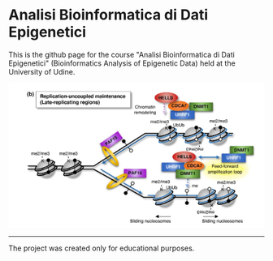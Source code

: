 # Analisi Bioinformatica di Dati Epigenetici

This is the github page for the course "Analisi Bioinformatica di Dati Epigenetici" (Bioinformatics Analysis of Epigenetic Data) held at the University of Udine.


![metilazione](/assets/images/Picture1.png)

---

The project was created only for educational purposes.
